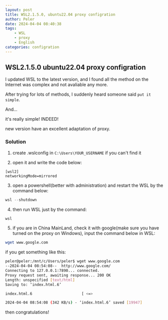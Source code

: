 ```yaml
---
layout: post
title: WSL2.1.5.0, ubuntu22.04 proxy configration
author: Peler
date: 2024-04-04 08:40:38
tags: 
    - WSL 
    - proxy
    - English
categories: configration
---
```


## WSL2.1.5.0 ubuntu22.04 proxy configration

I updated WSL to the latest version, and I found all the method on the Internet was complex and not avaliable any more.

After trying for lots of methods, I suddenly heard someone said `put it simple`.

And...

it's really simple! INDEED!

new version have an excellent adaptation of proxy.

### Solution
1. create .wslconfig in `C:\Users\YOUR_USERNAME` if you can't find it

2. open it and write the code below:
```wslconfig
[wsl2]
networkingMode=mirrored
```

3. open a powershell(better with administration) and restart the WSL by the command below:
```powershell
wsl --shutdown
```

4. then run WSL just by the command:
```cmd
wsl
```

5. if you are in China MainLand, check it with google(make sure you have turned on the proxy on Windows), input the command below in WSL:
```bash
wget www.google.com
```
if you get something like this:
```bash
peler@peler:/mnt/c/Users/peler$ wget www.google.com
--2024-04-04 08:54:08--  http://www.google.com/
Connecting to 127.0.0.1:7890... connected.
Proxy request sent, awaiting response... 200 OK
Length: unspecified [text/html]
Saving to: ‘index.html.6’

index.html.6                      [ <=>                                              ]  19.48K  --.-KB/s    in 0.06s

2024-04-04 08:54:08 (342 KB/s) - ‘index.html.6’ saved [19947]
```

then congratulations!